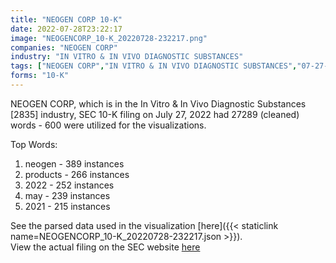 ```yaml
---
title: "NEOGEN CORP 10-K"
date: 2022-07-28T23:22:17
image: "NEOGENCORP_10-K_20220728-232217.png"
companies: "NEOGEN CORP"
industry: "IN VITRO & IN VIVO DIAGNOSTIC SUBSTANCES"
tags: ["NEOGEN CORP","IN VITRO & IN VIVO DIAGNOSTIC SUBSTANCES","07-27-2022","10-K"]
forms: "10-K"
---
```

NEOGEN CORP, which is in the In Vitro & In Vivo Diagnostic Substances [2835] industry, SEC 10-K filing on July 27, 2022 had 27289 (cleaned) words - 600 were utilized for the visualizations.

Top Words:
1. neogen - 389 instances
2. products - 266 instances
3. 2022 - 252 instances
4. may - 239 instances
5. 2021 - 215 instances


See the parsed data used in the visualization [here]({{< staticlink name=NEOGENCORP_10-K_20220728-232217.json >}}).  
View the actual filing on the SEC website [here](https://www.sec.gov/Archives/edgar/data/711377/0001193125-22-202902.txt)